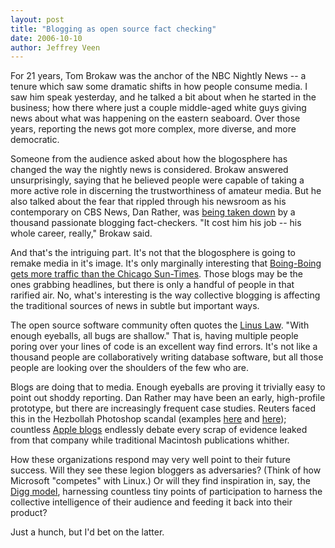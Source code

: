 ```yaml
---
layout: post
title: "Blogging as open source fact checking"
date: 2006-10-10
author: Jeffrey Veen
---
```

For 21 years, Tom Brokaw was the anchor of the NBC Nightly News -- a tenure which saw some dramatic shifts in how people consume media. I saw him speak yesterday, and he talked a bit about when he started in the business; how there where just a couple middle-aged white guys giving news about what was happening on the eastern seaboard. Over those years, reporting the news got more complex, more diverse, and more democratic.

Someone from the audience asked about how the blogosphere has changed the way the nightly news is considered. Brokaw answered unsurprisingly, saying that he believed people were capable of taking a more active role in discerning the trustworthiness of amateur media. But he also talked about the fear that rippled through his newsroom as his contemporary on CBS News, Dan Rather, was <a href="http://en.wikipedia.org/wiki/Rathergate">being taken down</a> by a thousand passionate blogging fact-checkers. "It cost him his job -- his whole career, really," Brokaw said.

And that's the intriguing part. It's not that the blogosphere is going to remake media in it's image. It's only marginally interesting that <a href="http://www.alexa.com/data/details/traffic_details?compare_sites=suntimes.com&range=6m&size=medium&y=r&url=boingboing.net">Boing-Boing gets more traffic than the Chicago Sun-Times</a>. Those blogs may be the ones grabbing headlines, but there is only a handful of people in that rarified air. No, what's interesting is the way collective blogging is affecting the traditional sources of news in subtle but important ways.

The open source software community often quotes the <a href="http://swik.net/linus's-law">Linus Law</a>. "With enough eyeballs, all bugs are shallow." That is, having multiple people poring over your lines of code is an excellent way find errors. It's not like a thousand people are collaboratively writing database software, but all those people are looking over the shoulders of the few who are.

Blogs are doing that to media. Enough eyeballs are proving it trivially easy to point out shoddy reporting. Dan Rather may have been an early, high-profile prototype, but there are increasingly frequent case studies. Reuters faced this in the Hezbollah Photoshop scandal (examples <a href="http://littlegreenfootballs.com/weblog/?entry=21956_Reuters_Doctoring_Photos_from_Beirut&only">here</a> and <a href="http://mypetjawa.mu.nu/archives/184206.php">here</a>); countless <a href="http://technorati.com/blogs/Apple">Apple blogs</a> endlessly debate every scrap of evidence leaked from that company while traditional Macintosh publications whither.

How these organizations respond may very well point to their future success. Will they see these legion bloggers as adversaries? (Think of how Microsoft "competes" with Linux.) Or will they find inspiration in, say, the <a href="http://digg.com/">Digg model</a>, harnessing countless tiny points of participation to harness the collective intelligence of their audience and feeding it back into their product?

Just a hunch, but I'd bet on the latter.
